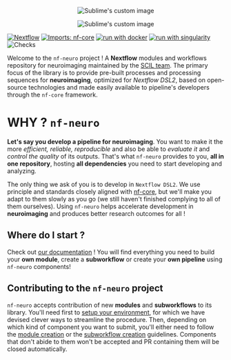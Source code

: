 <p align="center">
  <img src="docs/images/nf-neuro_logo_light.png#gh-light-mode-only" alt="Sublime's custom image"/>
</p>
<p align="center">
  <img src="docs/images/nf-neuro_logo_dark.png#gh-dark-mode-only" alt="Sublime's custom image"/>
</p>

[![Nextflow](https://img.shields.io/badge/nextflow%20DSL2-%E2%89%A523.04.0-23aa62.svg?labelColor=000000)](https://www.nextflow.io/)
[![Imports: nf-core](https://img.shields.io/badge/nf--core-nf?label=import&style=flat&labelColor=ef8336&color=24B064)](https://pycqa.github.io/nf-core/)
[![run with docker](https://img.shields.io/badge/run%20with-docker-0db7ed?labelColor=000000&logo=docker)](https://www.docker.com/)
[![run with singularity](https://img.shields.io/badge/run%20with-singularity-1d355c.svg?labelColor=000000)](https://sylabs.io/docs/)
![Checks](https://github.com/scilus/nf-neuro/workflows/Merge%20to%20main%20checks/badge.svg)

Welcome to the `nf-neuro` project ! A **Nextflow** modules and workflows repository for neuroimaging
maintained by the [SCIL team](https://scil-documentation.readthedocs.io/en/latest/). The
primary focus of the library is to provide pre-built processes and processing sequences for
**neuroimaging**, optimized for _Nextflow DSL2_, based on open-source
technologies and made easily available to pipeline's developers through the `nf-core`
framework.

# WHY ? `nf-neuro`

**Let's say you develop a pipeline for neuroimaging**. You want to make it the more _efficient,_
_reliable, reproducible_ and also be able to _evaluate it_ and _control the quality_ of its outputs.
That's what `nf-neuro` provides to you, **all in one repository**, hosting **all dependencies** you
need to start developing and analyzing.

The only thing we ask of you is to develop in `Nextflow DSL2`. We use principle and standards
closely aligned with [nf-core](), but we'll make you adapt to them slowly as you go (we still
haven't finished complying to all of them ourselves). Using `nf-neuro` helps accelerate
development in **neuroimaging** and produces better research outcomes for all !

## Where do I start ?

Check out [our documentation](https://scilus.github.io/nf-neuro/) ! You will find everything you need to build your **own module**, create a **subworkflow** or create your **own pipeline** using `nf-neuro` components!

## Contributing to the `nf-neuro` project

`nf-neuro` accepts contribution of new **modules** and **subworkflows** to its library. You'll need first to
[setup your environment](https://scilus.github.io/nf-neuro/guides/nfneuro_devcontainer/), for which we have devised clever ways to streamline the procedure.
Then, depending on which kind of component you want to submit, you'll either need to follow the [module creation](https://scilus.github.io/nf-neuro/guides/create-your-module/template/)
or the [subworkflow creation](https://scilus.github.io/nf-neuro/guides/subworkflows/) guidelines. Components that don't abide to them won't be accepted
and PR containing them will be closed automatically.
